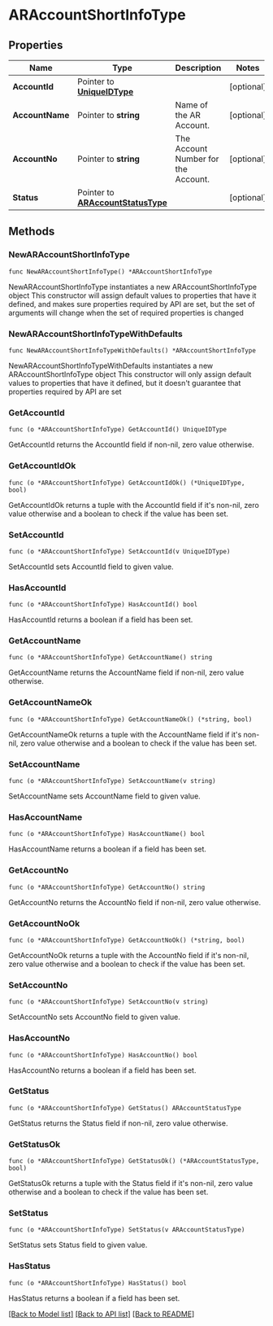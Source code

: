 # ARAccountShortInfoType

## Properties

Name | Type | Description | Notes
------------ | ------------- | ------------- | -------------
**AccountId** | Pointer to [**UniqueIDType**](UniqueIDType.md) |  | [optional] 
**AccountName** | Pointer to **string** | Name of the AR Account. | [optional] 
**AccountNo** | Pointer to **string** | The Account Number for the Account. | [optional] 
**Status** | Pointer to [**ARAccountStatusType**](ARAccountStatusType.md) |  | [optional] 

## Methods

### NewARAccountShortInfoType

`func NewARAccountShortInfoType() *ARAccountShortInfoType`

NewARAccountShortInfoType instantiates a new ARAccountShortInfoType object
This constructor will assign default values to properties that have it defined,
and makes sure properties required by API are set, but the set of arguments
will change when the set of required properties is changed

### NewARAccountShortInfoTypeWithDefaults

`func NewARAccountShortInfoTypeWithDefaults() *ARAccountShortInfoType`

NewARAccountShortInfoTypeWithDefaults instantiates a new ARAccountShortInfoType object
This constructor will only assign default values to properties that have it defined,
but it doesn't guarantee that properties required by API are set

### GetAccountId

`func (o *ARAccountShortInfoType) GetAccountId() UniqueIDType`

GetAccountId returns the AccountId field if non-nil, zero value otherwise.

### GetAccountIdOk

`func (o *ARAccountShortInfoType) GetAccountIdOk() (*UniqueIDType, bool)`

GetAccountIdOk returns a tuple with the AccountId field if it's non-nil, zero value otherwise
and a boolean to check if the value has been set.

### SetAccountId

`func (o *ARAccountShortInfoType) SetAccountId(v UniqueIDType)`

SetAccountId sets AccountId field to given value.

### HasAccountId

`func (o *ARAccountShortInfoType) HasAccountId() bool`

HasAccountId returns a boolean if a field has been set.

### GetAccountName

`func (o *ARAccountShortInfoType) GetAccountName() string`

GetAccountName returns the AccountName field if non-nil, zero value otherwise.

### GetAccountNameOk

`func (o *ARAccountShortInfoType) GetAccountNameOk() (*string, bool)`

GetAccountNameOk returns a tuple with the AccountName field if it's non-nil, zero value otherwise
and a boolean to check if the value has been set.

### SetAccountName

`func (o *ARAccountShortInfoType) SetAccountName(v string)`

SetAccountName sets AccountName field to given value.

### HasAccountName

`func (o *ARAccountShortInfoType) HasAccountName() bool`

HasAccountName returns a boolean if a field has been set.

### GetAccountNo

`func (o *ARAccountShortInfoType) GetAccountNo() string`

GetAccountNo returns the AccountNo field if non-nil, zero value otherwise.

### GetAccountNoOk

`func (o *ARAccountShortInfoType) GetAccountNoOk() (*string, bool)`

GetAccountNoOk returns a tuple with the AccountNo field if it's non-nil, zero value otherwise
and a boolean to check if the value has been set.

### SetAccountNo

`func (o *ARAccountShortInfoType) SetAccountNo(v string)`

SetAccountNo sets AccountNo field to given value.

### HasAccountNo

`func (o *ARAccountShortInfoType) HasAccountNo() bool`

HasAccountNo returns a boolean if a field has been set.

### GetStatus

`func (o *ARAccountShortInfoType) GetStatus() ARAccountStatusType`

GetStatus returns the Status field if non-nil, zero value otherwise.

### GetStatusOk

`func (o *ARAccountShortInfoType) GetStatusOk() (*ARAccountStatusType, bool)`

GetStatusOk returns a tuple with the Status field if it's non-nil, zero value otherwise
and a boolean to check if the value has been set.

### SetStatus

`func (o *ARAccountShortInfoType) SetStatus(v ARAccountStatusType)`

SetStatus sets Status field to given value.

### HasStatus

`func (o *ARAccountShortInfoType) HasStatus() bool`

HasStatus returns a boolean if a field has been set.


[[Back to Model list]](../README.md#documentation-for-models) [[Back to API list]](../README.md#documentation-for-api-endpoints) [[Back to README]](../README.md)


